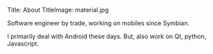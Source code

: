 Title: About
TitleImage: material.jpg

Software engineer by trade, working on mobiles since Symbian.

I primarily deal with Android these days. But, also work on Qt, python, Javascript.  
